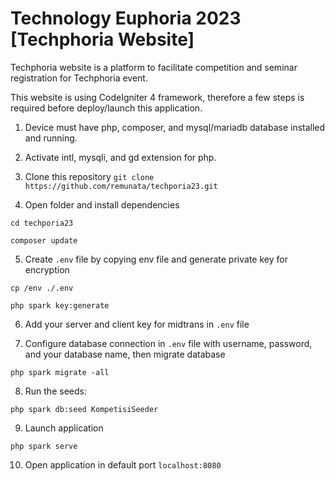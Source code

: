 # Technology Euphoria 2023 [Techphoria Website]

Techphoria website is a platform to facilitate competition and seminar registration for Techphoria event.

This website is using CodeIgniter 4 framework, therefore a few steps is required before deploy/launch this application.

1. Device must have php, composer, and mysql/mariadb database installed and running.

2. Activate intl, mysqli, and gd extension for php.

3. Clone this repository
```git clone https://github.com/remunata/techporia23.git```

4. Open folder and install dependencies
```
cd techporia23

composer update
```

5. Create ```.env``` file by copying env file and generate private key for encryption
```
cp /env ./.env

php spark key:generate
```

6. Add your server and client key for midtrans in ```.env``` file

7. Configure database connection in ```.env``` file with username, password, and your database name, then migrate database
```
php spark migrate -all
``` 

8. Run the seeds:
```console
php spark db:seed KompetisiSeeder
```

9. Launch application
```
php spark serve
```

10. Open application in default port ```localhost:8080```